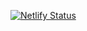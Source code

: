 [![Netlify Status](https://api.netlify.com/api/v1/badges/9a82d299-b08e-4d99-9fca-d8ef3d8d288f/deploy-status)](https://app.netlify.com/projects/wondrous-todolist1/deploys)
